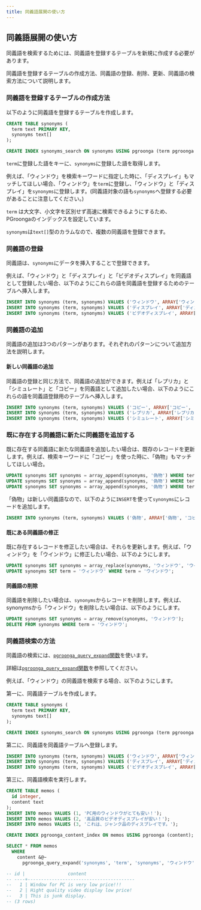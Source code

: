 ```yaml
---
title: 同義語展開の使い方
---
```


## 同義語展開の使い方

同義語を検索するためには、同義語を登録するテーブルを新規に作成する必要があります。

同義語を登録するテーブルの作成方法、同義語の登録、削除、更新、同義語の検索方法について説明します。

### 同義語を登録するテーブルの作成方法

以下のように同義語を登録するテーブルを作成します。

```sql
CREATE TABLE synonyms (
  term text PRIMARY KEY,
  synonyms text[]
);

CREATE INDEX synonyms_search ON synonyms USING pgroonga (term pgroonga.text_term_search_ops_v2);
```

`term`に登録した語をキーに、`synonyms`に登録した語を取得します。 

例えば、「ウィンドウ」を検索キーワードに指定した時に、「ディスプレイ」もマッチしてほしい場合、「ウィンドウ」を`term`に登録し、「ウィンドウ」と「ディスプレイ」を`synonyms`に登録します。(同義語対象の語も`synonyms`へ登録する必要があることに注意してください。)

`term` は大文字、小文字を区別せず高速に検索できるようにするため、PGroongaのインデックスを設定しています。

`synonyms`は`text[]`型のカラムなので、複数の同義語を登録できます。

### 同義語の登録

同義語は、`synonyms`にデータを挿入することで登録できます。

例えば、「ウィンドウ」と「ディスプレイ」と「ビデオディスプレイ」を同義語として登録したい場合、以下のようにこれらの語を同義語を登録するためのテーブルへ挿入します。

```sql
INSERT INTO synonyms (term, synonyms) VALUES ('ウィンドウ', ARRAY['ウィンドウ', 'ディスプレイ', 'ビデオディスプレイ']);
INSERT INTO synonyms (term, synonyms) VALUES ('ディスプレイ', ARRAY['ディスプレイ', 'ウィンドウ', 'ビデオディスプレイ']);
INSERT INTO synonyms (term, synonyms) VALUES ('ビデオディスプレイ', ARRAY['ビデオディスプレイ', 'ウィンドウ', 'ディスプレイ']);
```

### 同義語の追加

同義語の追加は3つのパターンがあります。それぞれのパターンについて追加方法を説明します。

#### 新しい同義語の追加

同義語の登録と同じ方法で、同義語の追加ができます。例えば「レプリカ」と「シミュレート」と「コピー」を同義語として追加したい場合、以下のようにこれらの語を同義語登録用のテーブルへ挿入します。

```sql
INSERT INTO synonyms (term, synonyms) VALUES ('コピー', ARRAY['コピー', 'レプリカ', 'シミュレート']);
INSERT INTO synonyms (term, synonyms) VALUES ('レプリカ', ARRAY['レプリカ', 'コピー', 'シミュレート']);
INSERT INTO synonyms (term, synonyms) VALUES ('シミュレート', ARRAY['シミュレート', 'コピー', 'レプリカ']);
```

### 既に存在する同義語に新たに同義語を追加する

既に存在する同義語に新たな同義語を追加したい場合は、既存のレコードを更新します。例えば、検索キーワードに「コピー」を使った時に、「偽物」もマッチしてほしい場合。

```sql
UPDATE synonyms SET synonyms = array_append(synonyms, '偽物') WHERE term = 'コピー';
UPDATE synonyms SET synonyms = array_append(synonyms, '偽物') WHERE term = 'レプリカ';
UPDATE synonyms SET synonyms = array_append(synonyms, '偽物') WHERE term = 'シミュレート';
```

「偽物」は新しい同義語なので、以下のように`INSERT`を使って`synonyms`にレコードを追加します。

```sql
INSERT INTO synonyms (term, synonyms) VALUES ('偽物', ARRAY['偽物', 'コピー', 'レプリカ', 'シミュレート']);
```

#### 既にある同義語の修正

既に存在するレコードを修正したい場合は、それらを更新します。例えば、「ウィンドウ」を「ウインドウ」に修正したい場合、以下のようにします。

```sql
UPDATE synonyms SET synonyms = array_replace(synonyms, 'ウィンドウ', 'ウインドウ') WHERE term = 'ディスプレイ' OR term = 'ビデオディスプレイ' OR term = 'ウィンドウ';
UPDATE synonyms SET term = 'ウィンドウ' WHERE term = 'ウインドウ';
```

#### 同義語の削除

同義語を削除したい場合は、`synonyms`からレコードを削除します。例えば、synonymsから「ウィンドウ」を削除したい場合は、以下のようにします。

```sql
UPDATE synonyms SET synonyms = array_remove(synonyms, 'ウィンドウ');
DELETE FROM synonyms WHERE term = 'ウィンドウ';
```

### 同義語検索の方法

同義語の検索には、[`pgroonga_query_expand`関数][pgroonga_query_expand]を使います。

詳細は[`pgroonga_query_expand`関数][pgroonga_query_expand]を参照してください。

例えば、「ウィンドウ」の同義語を検索する場合、以下のようにします。

第一に、同義語テーブルを作成します。

```sql
CREATE TABLE synonyms (
  term text PRIMARY KEY,
  synonyms text[]
);

CREATE INDEX synonyms_search ON synonyms USING pgroonga (term pgroonga.text_term_search_ops_v2);
```

第二に、同義語を同義語テーブルへ登録します。

```sql
INSERT INTO synonyms (term, synonyms) VALUES ('ウィンドウ', ARRAY['ウィンドウ', 'ディスプレイ', 'ビデオディスプレイ']);
INSERT INTO synonyms (term, synonyms) VALUES ('ディスプレイ', ARRAY['ディスプレイ', 'ウィンドウ', 'ビデオディスプレイ']);
INSERT INTO synonyms (term, synonyms) VALUES ('ビデオディスプレイ', ARRAY['ビデオディスプレイ', 'ウィンドウ', 'ディスプレイ']);
```

第三に、同義語検索を実行します。

```sql
CREATE TABLE memos (
  id integer,
  content text
);
INSERT INTO memos VALUES (1, 'PC用のウィンドウがとても安い！');
INSERT INTO memos VALUES (2, '高品質のビデオディスプレイが安い！');
INSERT INTO memos VALUES (3, 'これは、ジャンク品のディスプレイです。');

CREATE INDEX pgroonga_content_index ON memos USING pgroonga (content);

SELECT * FROM memos
  WHERE
    content &@~
      pgroonga_query_expand('synonyms', 'term', 'synonyms', 'ウィンドウ');

-- id |                content                 
-- ----+----------------------------------------
--   1 | Window for PC is very low price!!!
--   2 | Hight quality video display low price!
--   3 | This is junk display.
-- (3 rows)
```

[pgroonga_query_expand]:../reference/functions/pgroonga-query-expand.html
